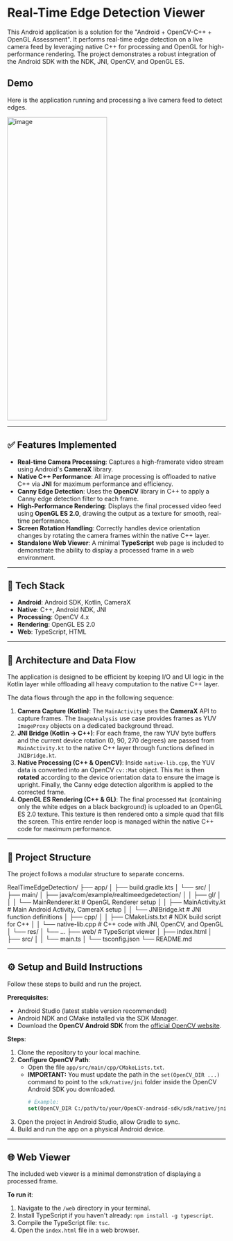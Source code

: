 # Real-Time Edge Detection Viewer

This Android application is a solution for the "Android + OpenCV-C++ + OpenGL Assessment". It performs real-time edge detection on a live camera feed by leveraging native C++ for processing and OpenGL for high-performance rendering. The project demonstrates a robust integration of the Android SDK with the NDK, JNI, OpenCV, and OpenGL ES.

## Demo

Here is the application running and processing a live camera feed to detect edges.

<img width="230" height="700" alt="image" src="https://github.com/user-attachments/assets/551fcbc0-489c-43ee-965d-8bdcbab9ca19" />


---
## ✅ Features Implemented

* **Real-time Camera Processing**: Captures a high-framerate video stream using Android's **CameraX** library.
* **Native C++ Performance**: All image processing is offloaded to native C++ via **JNI** for maximum performance and efficiency.
* **Canny Edge Detection**: Uses the **OpenCV** library in C++ to apply a Canny edge detection filter to each frame.
* **High-Performance Rendering**: Displays the final processed video feed using **OpenGL ES 2.0**, drawing the output as a texture for smooth, real-time performance.
* **Screen Rotation Handling**: Correctly handles device orientation changes by rotating the camera frames within the native C++ layer.
* **Standalone Web Viewer**: A minimal **TypeScript** web page is included to demonstrate the ability to display a processed frame in a web environment.

---
## 🔧 Tech Stack

* **Android**: Android SDK, Kotlin, CameraX
* **Native**: C++, Android NDK, JNI
* **Processing**: OpenCV 4.x
* **Rendering**: OpenGL ES 2.0
* **Web**: TypeScript, HTML

---
## 🧠 Architecture and Data Flow

The application is designed to be efficient by keeping I/O and UI logic in the Kotlin layer while offloading all heavy computation to the native C++ layer.

The data flows through the app in the following sequence:

1.  **Camera Capture (Kotlin)**: The `MainActivity` uses the **CameraX** API to capture frames. The `ImageAnalysis` use case provides frames as YUV `ImageProxy` objects on a dedicated background thread.
2.  **JNI Bridge (Kotlin -> C++)**: For each frame, the raw YUV byte buffers and the current device rotation (0, 90, 270 degrees) are passed from `MainActivity.kt` to the native C++ layer through functions defined in `JNIBridge.kt`.
3.  **Native Processing (C++ & OpenCV)**: Inside `native-lib.cpp`, the YUV data is converted into an OpenCV `cv::Mat` object. This `Mat` is then **rotated** according to the device orientation data to ensure the image is upright. Finally, the Canny edge detection algorithm is applied to the corrected frame.
4.  **OpenGL ES Rendering (C++ & GL)**: The final processed `Mat` (containing only the white edges on a black background) is uploaded to an OpenGL ES 2.0 texture. This texture is then rendered onto a simple quad that fills the screen. This entire render loop is managed within the native C++ code for maximum performance.

---
## 📂 Project Structure

The project follows a modular structure to separate concerns.

RealTimeEdgeDetection/
├── app/
│   ├── build.gradle.kts
│   └── src/
│       ├── main/
│           ├── java/com/example/realtimeedgedetection/
│           │   ├── gl/
│           │   │   └── MainRenderer.kt    # OpenGL Renderer setup
│           │   ├── MainActivity.kt        # Main Android Activity, CameraX setup
│           │   └── JNIBridge.kt           # JNI function definitions
│           ├── cpp/
│           │   ├── CMakeLists.txt         # NDK build script for C++
│           │   └── native-lib.cpp         # C++ code with JNI, OpenCV, and OpenGL
│           └── res/
│               └── ...
├── web/                                   # TypeScript viewer
│   ├── index.html
│   ├── src/
│   │   └── main.ts
│   └── tsconfig.json
└── README.md


---
## ⚙️ Setup and Build Instructions

Follow these steps to build and run the project.

**Prerequisites**:
* Android Studio (latest stable version recommended)
* Android NDK and CMake installed via the SDK Manager.
* Download the **OpenCV Android SDK** from the [official OpenCV website](https://opencv.org/releases/).

**Steps**:
1.  Clone the repository to your local machine.
2.  **Configure OpenCV Path**:
    * Open the file `app/src/main/cpp/CMakeLists.txt`.
    * **IMPORTANT:** You must update the path in the `set(OpenCV_DIR ...)` command to point to the `sdk/native/jni` folder inside the OpenCV Android SDK you downloaded.
        ```cmake
        # Example:
        set(OpenCV_DIR C:/path/to/your/OpenCV-android-sdk/sdk/native/jni)
        ```
3.  Open the project in Android Studio, allow Gradle to sync.
4.  Build and run the app on a physical Android device.

---
## 🌐 Web Viewer

The included web viewer is a minimal demonstration of displaying a processed frame.

**To run it**:
1.  Navigate to the `/web` directory in your terminal.
2.  Install TypeScript if you haven't already: `npm install -g typescript`.
3.  Compile the TypeScript file: `tsc`.
4.  Open the `index.html` file in a web browser.
